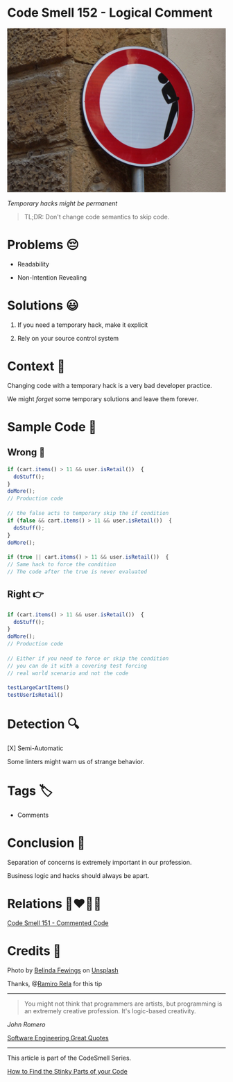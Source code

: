 # Code Smell 152 - Logical Comment

![Code Smell 152 - Logical Comment](Code%20Smell%20152%20-%20Logical%20Comment.jpg)

*Temporary hacks might be permanent*

> TL;DR: Don't change code semantics to skip code.

# Problems 😔 

- Readability 

- Non-Intention Revealing

# Solutions 😃

1. If you need a temporary hack, make it explicit

2. Rely on your source control system

# Context 💬

Changing code with a temporary hack is a very bad developer practice.

We might *forget* some temporary solutions and leave them forever.

# Sample Code 📖

## Wrong 🚫

<!-- [Gist Url](https://gist.github.com/mcsee/a07a71db83f2c65adefffd736e77ee91) -->

```javascript
if (cart.items() > 11 && user.isRetail())  { 
  doStuff();
}
doMore();
// Production code

// the false acts to temporary skip the if condition
if (false && cart.items() > 11 && user.isRetail())  { 
  doStuff();
}
doMore();

if (true || cart.items() > 11 && user.isRetail())  {
// Same hack to force the condition
// The code after the true is never evaluated
```

## Right 👉

<!-- [Gist Url](https://gist.github.com/mcsee/174010435acb2c12f45124f2a085fa51) -->

```javascript
if (cart.items() > 11 && user.isRetail())  { 
  doStuff();
}
doMore();
// Production code

// Either if you need to force or skip the condition
// you can do it with a covering test forcing
// real world scenario and not the code

testLargeCartItems() 
testUserIsRetail()
```

# Detection 🔍

[X] Semi-Automatic 

Some linters might warn us of strange behavior.

# Tags 🏷️

- Comments

# Conclusion 🏁

Separation of concerns is extremely important in our profession.

Business logic and hacks should always be apart.

# Relations 👩‍❤️‍💋‍👨

[Code Smell 151 - Commented Code](https://github.com/mcsee/Software-Design-Articles/tree/main/Articles/Code%20Smells/Code%20Smell%20151%20-%20Commented%20Code/readme.md)

# Credits 🙏

Photo by [Belinda Fewings](https://unsplash.com/@bel2000a) on [Unsplash](https://unsplash.com/s/photos/road-closed)  

Thanks, @[Ramiro Rela](@racter) for this tip

* * *

> You might not think that programmers are artists, but programming is an extremely creative profession. It's logic-based creativity.

_John Romero_
 
[Software Engineering Great Quotes](https://github.com/mcsee/Software-Design-Articles/tree/main/Articles/Quotes/Software%20Engineering%20Great%20Quotes/readme.md)

* * *

This article is part of the CodeSmell Series.

[How to Find the Stinky Parts of your Code](https://github.com/mcsee/Software-Design-Articles/tree/main/Articles/Code%20Smells/How%20to%20Find%20the%20Stinky%20parts%20of%20your%20Code/readme.md)